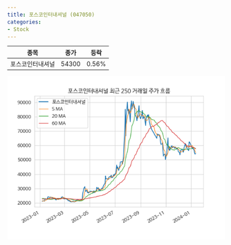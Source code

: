 ```yaml
---
title: 포스코인터내셔널 (047050)
categories:
- Stock
---
```


|종목|종가|등락|
|----|----|----|
|포스코인터내셔널|54300|0.56%|

<!-- more -->

![047050](/assets/images/stock/047050.png)